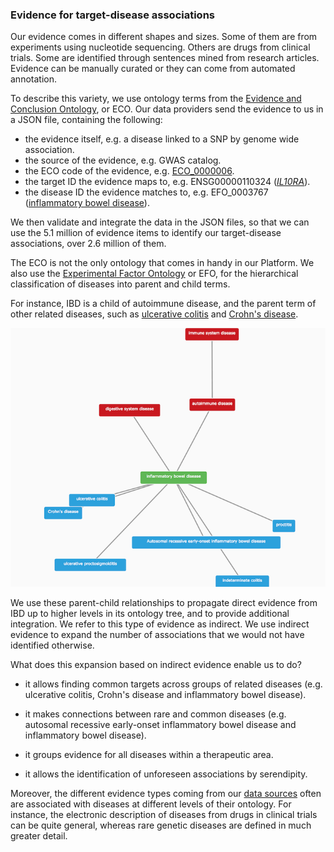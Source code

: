 ### Evidence for target-disease associations

Our evidence comes in different shapes and sizes. Some of them are from experiments using nucleotide sequencing. Others are drugs from clinical trials. Some are identified through sentences mined from research articles. Evidence can be manually curated or they can come from automated annotation.

To describe this variety, we use ontology terms from the [Evidence and Conclusion Ontology](http://evidenceontology.org/Welcome.html), or ECO. Our data providers send the evidence to us in a JSON file, containing the following:

* the evidence itself, e.g. a disease linked to a SNP by genome wide association.
* the source of the evidence, e.g. GWAS catalog.
* the ECO code of the evidence, e.g. [ECO\_0000006](http://bioportal.bioontology.org/ontologies/ECO/?p=classes&conceptid=http%3A%2F%2Fpurl.obolibrary.org%2Fobo%2FECO_0000006).
* the target ID the evidence maps to, e.g. ENSG00000110324 \([_IL10RA_](http://www.targetvalidation.org/target/ENSG00000110324)\).
* the disease ID the evidence matches to, e.g. EFO\_0003767 \([inflammatory bowel disease](http://www.targetvalidation.org/disease/EFO_0003767)\).

We then validate and integrate the data in the JSON files, so that we can use the 5.1 million of evidence items to identify our target-disease associations, over 2.6 million of them.

The ECO is not the only ontology that comes in handy in our Platform. We also use the [Experimental Factor Ontology](http://www.targetvalidation.org/faq#efo) or EFO, for the hierarchical classification of diseases into parent and child terms.

For instance, IBD is a child of autoimmune disease, and the parent term of other related diseases, such as [ulcerative colitis](http://www.targetvalidation.org/disease/EFO_0000729) and [Crohn's disease](http://www.targetvalidation.org/disease/EFO_0000384).

![](/assets/ibd-efo-tree.png)

We use these parent-child relationships to propagate direct evidence from IBD up to higher levels in its ontology tree, and to provide additional integration. We refer to this type of evidence as indirect. We use indirect evidence to expand the number of associations that we would not have identified otherwise.

What does this expansion based on indirect evidence enable us to do?

* it allows finding common targets across groups of related diseases \(e.g. ulcerative colitis, Crohn's disease and inflammatory bowel disease\).

* it makes connections between rare and common diseases \(e.g. autosomal recessive early-onset inflammatory bowel disease and inflammatory bowel disease\).

* it groups evidence for all diseases within a therapeutic area.

* it allows the identification of unforeseen associations by serendipity.

Moreover, the different evidence types coming from our [data sources](https://www.targetvalidation.org/data_sources) often are associated with diseases at different levels of their ontology. For instance, the electronic description of diseases from drugs in clinical trials can be quite general, whereas rare genetic diseases are defined in much greater detail.

